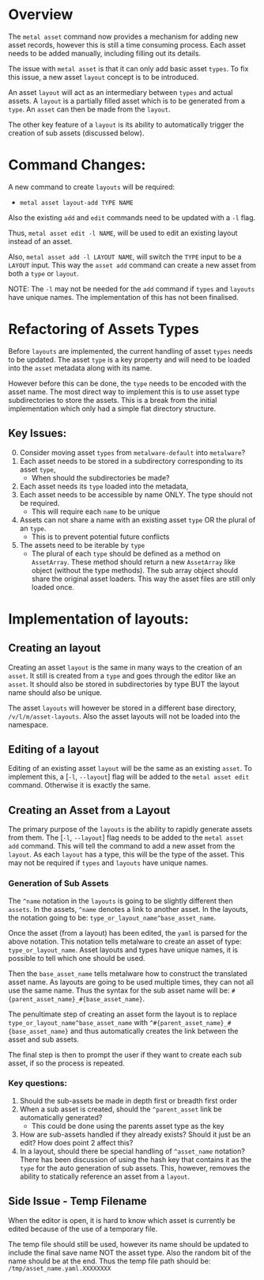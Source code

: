 # Overview

The `metal asset` command now provides a mechanism for adding new
asset records, however this is still a time consuming process. Each
asset needs to be added manually, including filling out its details.

The issue with `metal asset` is that it can only add basic asset
`types`. To fix this issue, a new asset `layout` concept is to be
introduced.

An asset `layout` will act as an intermediary between `types` and
actual assets. A `layout` is a partially filled asset which is to be
generated from a `type`. An `asset` can then be made from the `layout`.

The other key feature of a `layout` is its ability to automatically
trigger the creation of sub assets (discussed below).


# Command Changes:

A new command to create `layouts` will be required:
- `metal asset layout-add TYPE NAME`

Also the existing `add` and `edit` commands need to be updated with
a `-l` flag.

Thus, `metal asset edit -l NAME`, will be used to edit an existing
layout instead of an asset.

Also, `metal asset add -l LAYOUT NAME`, will switch the `TYPE` input
to be a `LAYOUT` input. This way the `asset add` command can create a
new asset from both a `type` or `layout`.

NOTE: The `-l` may not be needed for the `add` command if `types` and
`layouts` have unique names. The implementation of this has not been
finalised.

# Refactoring of Assets Types

Before `layouts` are implemented, the current handling of asset `types`
needs to be updated. The asset `type` is a key property and will need
to be loaded into the `asset` metadata along with its name.

However before this can be done, the `type` needs to be encoded with
the asset name. The most direct way to implement this is to use asset
type subdirectories to store the assets. This is a break from the
initial implementation which only had a simple flat directory 
structure.

## Key Issues:

0. Consider moving asset `types` from `metalware-default` into
   `metalware`?
1. Each asset needs to be stored in a subdirectory corresponding to
   its asset `type`,
   * When should the subdirectories be made?
2. Each asset needs its `type` loaded into the metadata,
3. Each asset needs to be accessible by name ONLY. The type should not
   be required.
   * This will require each `name` to be unique
4. Assets can not share a name with an existing asset `type` OR the
   plural of an `type`.
   * This is to prevent potential future conflicts
5. The assets need to be iterable by `type`
   * The plural of each `type` should be defined as a method on
   `AssetArray`. These method should return a new `AssetArray` like
   object (without the type methods). The sub array object should
   share the original asset loaders. This way the asset files are
   still only loaded once.

# Implementation of layouts:

## Creating an layout

Creating an asset `layout` is the same in many ways to the creation of
an `asset`. It still is created from a `type` and goes through the
editor like an `asset`. It should also be stored in subdirectories
by type BUT the layout name should also be unique.

The asset `layouts` will however be stored in a different base
directory, `/v/l/m/asset-layouts`. Also the asset layouts will not be
loaded into the namespace.

## Editing of a layout

Editing of an existing asset `layout` will be the same as an existing
`asset`. To implement this, a [`-l`, `--layout`] flag will be added to
the `metal asset edit` command. Otherwise it is exactly the same.

## Creating an Asset from a Layout

The primary purpose of the `layouts` is the ability to rapidly generate
assets from them. The [`-l`, `--layout`] flag needs to be added to the
`metal asset add` command. This will tell the command to add a new
asset from the `layout`. As each `layout` has a type, this will be the
type of the asset. This may not be required if `types` and `layouts`
have unique names.

### Generation of Sub Assets

The `^name` notation in the `layouts` is going to be slightly different
then `assets`. In the assets, `^name` denotes a link to another 
asset. In the layouts, the notation going to be:
`type_or_layout_name^base_asset_name`.

Once the asset (from a layout) has been edited, the `yaml` is parsed
for the above notation. This notation tells metalware to create an 
asset of type: `type_or_layout_name`. Asset layouts and types have
unique names, it is possible to tell which one should be used.

Then the `base_asset_name` tells metalware how to construct the
translated asset name. As layouts are going to be used multiple 
times, they can not all use the same name. Thus the syntax for the
sub asset name will be: `#{parent_asset_name}_#{base_asset_name}`.

The penultimate step of creating an asset form the layout is to
replace `type_or_layout_name^base_asset_name` with
`^#{parent_asset_name}_#{base_asset_name}` and thus automatically
creates the link between the asset and sub assets.

The final step is then to prompt the user if they want to create each
sub asset, if so the process is repeated.

### Key questions:

1. Should the sub-assets be made in depth first or breadth first order
2. When a sub asset is created, should the `^parent_asset` link be
   automatically generated?
   * This could be done using the parents asset type as the key
3. How are sub-assets handled if they already exists? Should it just
   be an edit? How does point 2 affect this?
4. In a layout, should there be special handling of `^asset_name`
   notation? There has been discussion of using the hash key that
   contains it as the `type` for the auto generation of sub assets.
   This, however, removes the ability to statically reference an
   asset from a `layout`.


## Side Issue - Temp Filename

When the editor is open, it is hard to know which asset is currently
be edited because of the use of a temporary file.

The temp file should still be used, however its name should be updated
to include the final save name NOT the asset type. Also the random bit
of the name should be at the end. Thus the temp file path should be:
`/tmp/asset_name.yaml.XXXXXXXX`
